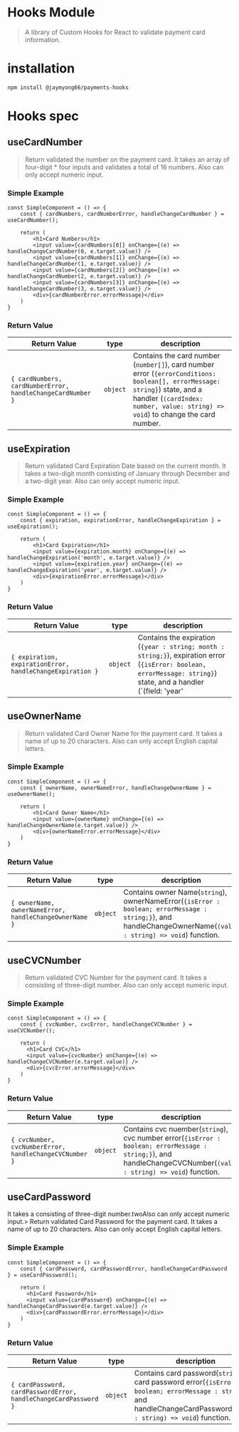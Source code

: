 # Hooks Module

> A library of Custom Hooks for React to validate payment card information.

# installation

```bash
npm install @jaymyong66/payments-hooks
```

# Hooks spec

## useCardNumber

> Return validated the number on the payment card. It takes an array of four-digit \* four inputs and validates a total of 16 numbers. Also can only accept numeric input.

### Simple Example

```tsx
const SimpleComponent = () => {
    const { cardNumbers, cardNumberError, handleChangeCardNumber } = useCardNumber();

    return (
        <h1>Card Numbers</h1>
        <input value={cardNumbers[0]} onChange={(e) => handleChangeCardNumber(0, e.target.value)} />
        <input value={cardNumbers[1]} onChange={(e) => handleChangeCardNumber(1, e.target.value)} />
        <input value={cardNumbers[2]} onChange={(e) => handleChangeCardNumber(2, e.target.value)} />
        <input value={cardNumbers[3]} onChange={(e) => handleChangeCardNumber(3, e.target.value)} />
        <div>{cardNumberError.errorMessage}</div>
    )
}
```

### Return Value

| Return Value                                               | type     | description                                                                                                                                                                                                    |
| ---------------------------------------------------------- | -------- | -------------------------------------------------------------------------------------------------------------------------------------------------------------------------------------------------------------- |
| `{ cardNumbers, cardNumberError, handleChangeCardNumber }` | `object` | Contains the card number (`number[]`), card number error (`{errorConditions: boolean[], errorMessage: string}`) state, and a handler (`(cardIndex: number, value: string) => void`) to change the card number. |

## useExpiration

> Return validated Card Expiration Date based on the current month. It takes a two-digit month consisting of January through December and a two-digit year. Also can only accept numeric input.

### Simple Example

```tsx
const SimpleComponent = () => {
    const { expiration, expirationError, handleChangeExpiration } = useExpiration();

    return (
        <h1>Card Expiration</h1>
        <input value={expiration.month} onChange={(e) => handleChangeExpiration('month', e.target.value)} />
        <input value={expiration.year} onChange={(e) => handleChangeExpiration('year', e.target.value)} />
        <div>{expirationError.errorMessage}</div>
    )
}
```

### Return Value

| Return Value | type | description |
| ------------ | ---- | ----------- |
| `{ expiration, expirationError, handleChangeExpiration }` | `object` | Contains the expiration (`{year : string; month : string;}`), expiration error (`{isError: boolean, errorMessage: string}`) state, and a handler (`(field: 'year' | 'month', value: string) => void`) to change the card number. |  

## useOwnerName

> Return validated Card Owner Name for the payment card. It takes a name of up to 20 characters. Also can only accept English capital letters.

### Simple Example

```tsx
const SimpleComponent = () => {
    const { ownerName, ownerNameError, handleChangeOwnerName } = useOwnerName();

    return (
        <h1>Card Owner Name</h1>
        <input value={ownerName} onChange={(e) => handleChangeOwnerName(e.target.value)} />
        <div>{ownerNameError.errorMessage}</div>
    )
}
```

### Return Value

| Return Value                                           | type     | description                                                                                                                                                   |
| ------------------------------------------------------ | -------- | ------------------------------------------------------------------------------------------------------------------------------------------------------------- |
| `{ ownerName, ownerNameError, handleChangeOwnerName }` | `object` | Contains owner Name(`string`), ownerNameError(`{isError : boolean; errorMessage : string;}`), and handleChangeOwnerName(`(value : string) => void`) function. |

## useCVCNumber

> Return validated CVC Number for the payment card. It takes a consisting of three-digit number. Also can only accept numeric input.

### Simple Example

```tsx
const SimpleComponent = () => {
    const { cvcNumber, cvcError, handleChangeCVCNumber } = useCVCNumber();

    return (
      <h1>Card CVC</h1>
      <input value={cvcNumber} onChange={(e) => handleChangeCVCNumber(e.target.value)} />
      <div>{cvcError.errorMessage}</div>
    )
}
```

### Return Value

| Return Value                                           | type     | description                                                                                                                                                      |
| ------------------------------------------------------ | -------- | ---------------------------------------------------------------------------------------------------------------------------------------------------------------- |
| `{ cvcNumber, cvcNumberError, handleChangeCVCNumber }` | `object` | Contains cvc nuember(`string`), cvc number error(`{isError : boolean; errorMessage : string;}`), and handleChangeCVCNumber(`(value : string) => void`) function. |

## useCardPassword

It takes a consisting of three-digit number.twoAlso can only accept numeric input.> Return validated Card Password for the payment card. It takes a name of up to 20 characters. Also can only accept English capital letters.

### Simple Example

```tsx
const SimpleComponent = () => {
    const { cardPassword, cardPasswordError, handleChangeCardPassword } = useCardPassword();

    return (
      <h1>Card Password</h1>
      <input value={cardPassword} onChange={(e) => handleChangeCardPassword(e.target.value)} />
      <div>{cardPasswordError.errorMessage}</div>
    )
}
```

### Return Value

| Return Value                                                    | type     | description                                                                                                                                                              |
| --------------------------------------------------------------- | -------- | ------------------------------------------------------------------------------------------------------------------------------------------------------------------------ |
| `{ cardPassword, cardPasswordError, handleChangeCardPassword }` | `object` | Contains card password(`string`), card password error(`{isError : boolean; errorMessage : string;}`), and handleChangeCardPassword(`(value : string) => void`) function. |
